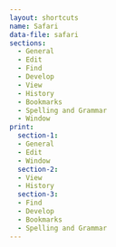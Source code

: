 ```yaml
---
layout: shortcuts
name: Safari
data-file: safari
sections:
  - General
  - Edit
  - Find
  - Develop
  - View
  - History
  - Bookmarks
  - Spelling and Grammar
  - Window
print:
  section-1:
  - General
  - Edit
  - Window
  section-2:
  - View
  - History
  section-3:
  - Find
  - Develop
  - Bookmarks
  - Spelling and Grammar
---
```

